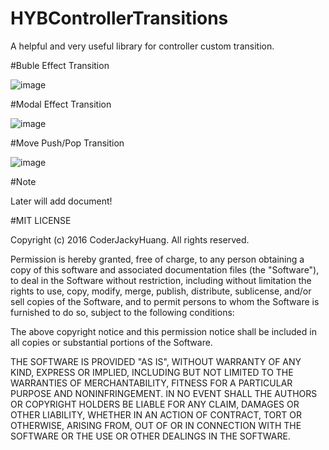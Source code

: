# HYBControllerTransitions

A helpful and very useful library for controller custom transition.

#Buble Effect Transition

![image](https://github.com/CoderJackyHuang/HYBControllerTransitions/blob/master/bubble.gif)

#Modal Effect Transition

![image](https://github.com/CoderJackyHuang/HYBControllerTransitions/blob/master/modal.gif)

#Move Push/Pop Transition

![image](https://github.com/CoderJackyHuang/HYBControllerTransitions/blob/master/move.gif)

#Note

Later will add document!

#MIT LICENSE

Copyright (c) 2016 CoderJackyHuang. All rights reserved.

Permission is hereby granted, free of charge, to any person obtaining a
copy of this software and associated documentation files (the "Software"),
to deal in the Software without restriction, including
without limitation the rights to use, copy, modify, merge, publish,
distribute, sublicense, and/or sell copies of the Software, and to
permit persons to whom the Software is furnished to do so, subject to
the following conditions:

The above copyright notice and this permission notice shall be included
in all copies or substantial portions of the Software.

THE SOFTWARE IS PROVIDED "AS IS", WITHOUT WARRANTY OF ANY KIND, EXPRESS
OR IMPLIED, INCLUDING BUT NOT LIMITED TO THE WARRANTIES OF
MERCHANTABILITY, FITNESS FOR A PARTICULAR PURPOSE AND NONINFRINGEMENT.
IN NO EVENT SHALL THE AUTHORS OR COPYRIGHT HOLDERS BE LIABLE FOR ANY
CLAIM, DAMAGES OR OTHER LIABILITY, WHETHER IN AN ACTION OF CONTRACT,
TORT OR OTHERWISE, ARISING FROM, OUT OF OR IN CONNECTION WITH THE
SOFTWARE OR THE USE OR OTHER DEALINGS IN THE SOFTWARE.
